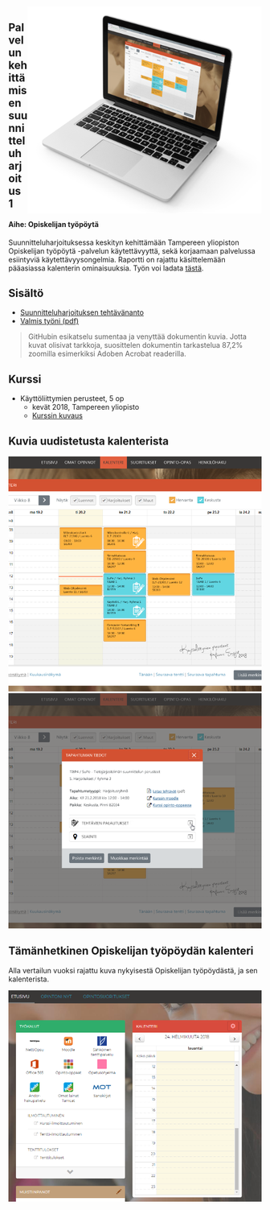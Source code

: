 <img align="right" title="Project example" src="readme/examplepic.png">

## Palvelun kehittämisen suunnitteluharjoitus 1
#### Aihe: Opiskelijan työpöytä
Suunnitteluharjoituksessa keskityn kehittämään Tampereen yliopiston Opiskelijan työpöytä -palvelun käytettävyyttä, sekä korjaamaan palvelussa esiintyviä käytettävyysongelmia. Raportti on rajattu käsittelemään pääasiassa kalenterin ominaisuuksia. Työn voi ladata [tästä](SH1_Hanna_Enqvist-v13.pdf).


## Sisältö

- [Suunnitteluharjoituksen tehtävänanto](SH1_tehtavananto_2018.pdf) 
- [Valmis työni (pdf)](SH1_Hanna_Enqvist-v13.pdf) 

> GitHubin esikatselu sumentaa ja venyttää dokumentin kuvia. Jotta kuvat olisivat tarkkoja, suosittelen dokumentin tarkastelua 87,2% zoomilla esimerkiksi Adoben Acrobat readerilla.

## Kurssi

- Käyttöliittymien perusteet, 5 op
  - kevät 2018, Tampereen yliopisto
  - [Kurssin kuvaus](https://www10.uta.fi/opas/opintojakso.htm?id=30116&lang=fi&lvv=2017&uiLang=fi)


## Kuvia uudistetusta kalenterista

<p align="center">
  <img title="Project example" src="readme/uighub1.png">  
  <img title="Project example" src="readme/uighub2.png">  
</p>

## Tämänhetkinen Opiskelijan työpöydän kalenteri
Alla vertailun vuoksi rajattu kuva nykyisestä Opiskelijan työpöydästä, ja sen kalenterista.

<p align="center">
  <img title="Project example" src="readme/uighub3.png"> 
</p>
